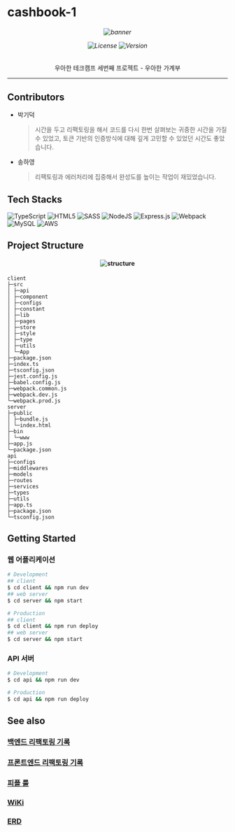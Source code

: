 # cashbook-1

<h6 align="center">

  <img alt="banner" src="https://user-images.githubusercontent.com/35324795/128445932-08c3b83c-2bbb-49e2-856e-a598837efa3f.png">

![License](https://img.shields.io/badge/License-MIT-green)
![Version](https://img.shields.io/badge/Version-1.1.0-green)

</h6>

<p align="center">우아한 테크캠프 세번째 프로젝트 - 우아한 가계부</p>

---

## Contributors

- 박기덕

  > 시간을 두고 리팩토링을 해서 코드를 다시 한번 살펴보는 귀중한 시간을 가질 수 있었고, 토큰 기반의 인증방식에 대해 깊게 고민할 수 있었던 시간도 좋았습니다.

- 송하영

  > 리팩토링과 에러처리에 집중해서 완성도를 높이는 작업이 재밌었습니다.

## Tech Stacks

![TypeScript](https://img.shields.io/badge/typescript-%23007ACC.svg?style=for-the-badge&logo=typescript&logoColor=white)
![HTML5](https://img.shields.io/badge/html5-%23E34F26.svg?style=for-the-badge&logo=html5&logoColor=white)
![SASS](https://img.shields.io/badge/SASS-hotpink.svg?style=for-the-badge&logo=SASS&logoColor=white)
![NodeJS](https://img.shields.io/badge/node.js-%2343853D.svg?style=for-the-badge&logo=node.js&logoColor=white)
![Express.js](https://img.shields.io/badge/express.js-%23404d59.svg?style=for-the-badge&logo=express&logoColor=%2361DAFB)
![Webpack](https://img.shields.io/badge/webpack-%238DD6F9.svg?style=for-the-badge&logo=webpack&logoColor=black)
![MySQL](https://img.shields.io/badge/mysql-%2300f.svg?style=for-the-badge&logo=mysql&logoColor=white)
![AWS](https://img.shields.io/badge/AWS-%23FF9900.svg?style=for-the-badge&logo=amazon-aws&logoColor=white)

## Project Structure

<h4 align="center">

![structure](https://user-images.githubusercontent.com/35324795/128448835-d6b68c0c-9e9f-4f87-b476-826cf879c5ed.png)

</h3>

```
client
├─src
│ ├─api
│ ├─component
│ ├─configs
│ ├─constant
│ ├─lib
│ ├─pages
│ ├─store
│ ├─style
│ ├─type
│ ├─utils
│ └─App
├─package.json
├─index.ts
├─tsconfig.json
├─jest.config.js
├─babel.config.js
├─webpack.common.js
├─webpack.dev.js
└─webpack.prod.js
server
├─public
│ ├─bundle.js
│ └─index.html
├─bin
│ └─www
├─app.js
└─package.json
api
├─configs
├─middlewares
├─models
├─routes
├─services
├─types
├─utils
├─app.ts
├─package.json
└─tsconfig.json
```

## Getting Started

### 웹 어플리케이션

```bash
# Development
## client
$ cd client && npm run dev
## web server
$ cd server && npm start

# Production
## client
$ cd client && npm run deploy
## web server
$ cd server && npm start
```

### API 서버

```bash
# Development
$ cd api && npm run dev

# Production
$ cd api && npm run deploy
```

## See also

### [백엔드 리팩토링 기록](https://github.com/woowa-techcamp-2021/cashbook-1/wiki/%EB%B0%B1%EC%97%94%EB%93%9C-%EB%A6%AC%ED%8C%A9%ED%86%A0%EB%A7%81)

### [프론트엔드 리팩토링 기록](https://github.com/woowa-techcamp-2021/cashbook-1/wiki/%ED%94%84%EB%A1%A0%ED%8A%B8%EC%97%94%EB%93%9C-%EB%A6%AC%ED%8C%A9%ED%86%A0%EB%A7%81)

### [피플 룰](https://github.com/woowa-techcamp-2021/cashbook-1/wiki/%ED%94%BC%ED%94%8C-%EB%A3%B0)

### [WiKi](https://github.com/woowa-techcamp-2021/cashbook-1/wiki)

### [ERD](https://github.com/woowa-techcamp-2021/cashbook-1/wiki/ERD)
